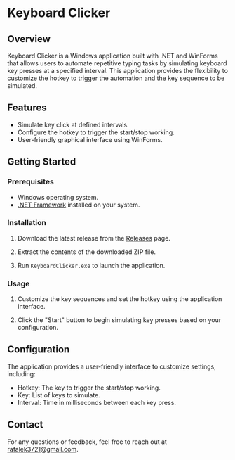 # Keyboard Clicker

## Overview

Keyboard Clicker is a Windows application built with .NET and WinForms that allows users to automate repetitive typing tasks by simulating keyboard key presses at a specified interval. This application provides the flexibility to customize the hotkey to trigger the automation and the key sequence to be simulated.

## Features

- Simulate key click at defined intervals.
- Configure the hotkey to trigger the start/stop working.
- User-friendly graphical interface using WinForms.

## Getting Started

### Prerequisites

- Windows operating system.
- [.NET Framework](https://dotnet.microsoft.com/download/dotnet-framework) installed on your system.

### Installation

1. Download the latest release from the [Releases](https://github.com/Rafalekvx/Keyboard-clicker/releases) page.

2. Extract the contents of the downloaded ZIP file.

3. Run `KeyboardClicker.exe` to launch the application.

### Usage

1. Customize the key sequences and set the hotkey using the application interface.

2. Click the "Start" button to begin simulating key presses based on your configuration.

## Configuration

The application provides a user-friendly interface to customize settings, including:

- Hotkey: The key to trigger the start/stop working.
- Key: List of keys to simulate.
- Interval: Time in milliseconds between each key press.



## Contact

For any questions or feedback, feel free to reach out at rafalek3721@gmail.com.
